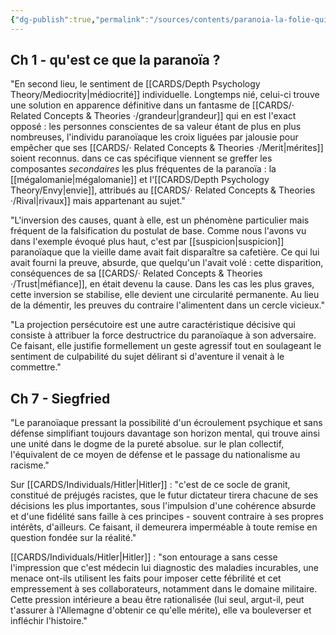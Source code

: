 ```yaml
---
{"dg-publish":true,"permalink":"/sources/contents/paranoia-la-folie-qui-fait-l-histoire-luigi-zola/","noteIcon":"","created":"2022-12-20T15:48:11.728+01:00","updated":"2023-02-19T16:09:36.580+01:00"}
---
```



## Ch 1 - qu'est ce que la paranoïa ? 

"En second lieu, le sentiment de [[CARDS/Depth Psychology Theory/Mediocrity\|médiocrité]] individuelle. Longtemps nié, celui-ci trouve une solution en apparence définitive dans un fantasme de [[CARDS/· Related Concepts & Theories ·/grandeur\|grandeur]] qui en est l'exact opposé : les personnes conscientes de sa valeur étant de plus en plus nombreuses, l'individu paranoïaque les croix liguées par jalousie pour empêcher que ses [[CARDS/· Related Concepts & Theories ·/Merit\|mérites]] soient reconnus. dans ce cas spécifique viennent se greffer les composantes *secondaires* les plus fréquentes de la paranoïa : la [[mégalomanie\|mégalomanie]] et l'[[CARDS/Depth Psychology Theory/Envy\|envie]], attribués au [[CARDS/· Related Concepts & Theories ·/Rival\|rivaux]] mais appartenant au sujet."

"L'inversion des causes, quant à elle, est un phénomène particulier mais fréquent de la falsification du postulat de base. Comme nous l'avons vu dans l'exemple évoqué plus haut, c'est par [[suspicion\|suspicion]] paranoïaque que la vieille dame avait fait disparaître sa cafetière. Ce qui lui avait fourni la preuve, absurde, que quelqu'un l'avait volé : cette disparition, conséquences de sa [[CARDS/· Related Concepts & Theories ·/Trust\|méfiance]], en était devenu la cause. Dans les cas les plus graves, cette inversion se stabilise, elle devient une circularité permanente. Au lieu de la démentir, les preuves du contraire l'alimentent dans un cercle vicieux."

"La projection persécutoire est une autre caractéristique décisive qui consiste à attribuer la force destructrice du paranoïaque à son adversaire. Ce faisant, elle justifie formellement un geste agressif tout en soulageant le sentiment de culpabilité du sujet délirant si d'aventure il venait à le commettre."

## Ch 7 - Siegfried 

"Le paranoïaque pressant la possibilité d'un écroulement psychique et sans défense simplifiant toujours davantage son horizon mental, qui trouve ainsi une unité dans le dogme de la pureté absolue. sur le plan collectif, l'équivalent de ce moyen de défense et le passage du nationalisme au racisme."

Sur [[CARDS/Individuals/Hitler\|Hitler]] : "c'est de ce socle de granit, constitué de préjugés racistes, que le futur dictateur tirera chacune de ses décisions les plus importantes, sous l'impulsion d'une cohérence absurde et d'une fidélité sans faille à ces principes - souvent contraire à ses propres intérêts, d'ailleurs. Ce faisant, il demeurera imperméable à toute remise en question fondée sur la réalité."

[[CARDS/Individuals/Hitler\|Hitler]] : "son entourage a sans cesse l'impression que c'est médecin lui diagnostic des maladies incurables, une menace ont-ils utilisent les faits pour imposer cette fébrilité et cet empressement à ses collaborateurs, notamment dans le domaine militaire. Cette pression intérieure a beau être rationalisée (lui seul, argut-il, peut t'assurer à l'Allemagne d'obtenir ce qu'elle mérite), elle va bouleverser et infléchir l'histoire."
